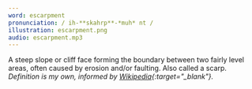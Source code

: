 ```yaml
---
word: escarpment
pronunciation: / ih-**skahrp**-*muh* nt /
illustration: escarpment.png
audio: escarpment.mp3
---
```


A steep slope or cliff face forming the boundary between two fairly level areas, often caused by erosion and/or faulting. Also called a scarp. *Definition is my own, informed by [Wikipedia](https://en.wikipedia.org/wiki/Escarpment){:target="_blank"}.*
